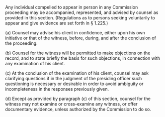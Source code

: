 Any individual compelled to appear in person in any Commission proceeding may be accompanied, represented, and advised by counsel as provided in this section. (Regulations as to persons seeking voluntarily to appear and give evidence are set forth in § 1.225.)

(a) Counsel may advise his client in confidence, either upon his own initiative or that of the witness, before, during, and after the conclusion of the proceeding.

(b) Counsel for the witness will be permitted to make objections on the record, and to state briefly the basis for such objections, in connection with any examination of his client.

(c) At the conclusion of the examination of his client, counsel may ask clarifying questions if in the judgment of the presiding officer such questioning is necessary or desirable in order to avoid ambiguity or incompleteness in the responses previously given.

(d) Except as provided by paragraph (c) of this section, counsel for the witness may not examine or cross-examine any witness, or offer documentary evidence, unless authorized by the Commission to do so.

